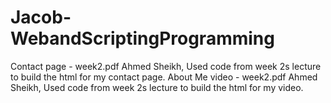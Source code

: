 ﻿# Jacob-WebandScriptingProgramming
Contact page - week2.pdf Ahmed Sheikh, Used code from week 2s lecture to build the html for my contact page. 
About Me video - week2.pdf Ahmed Sheikh, Used code from week 2s lecture to build the html for my video. 

